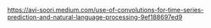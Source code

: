 
https://avi-soori.medium.com/use-of-convolutions-for-time-series-prediction-and-natural-language-processing-9ef188697ed9

